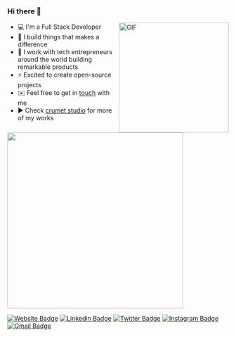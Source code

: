 ### Hi there 👋
 <img align="right" height="250" alt="GIF" src="https://i.pinimg.com/originals/e4/26/70/e426702edf874b181aced1e2fa5c6cde.gif" />

- 💻 I'm a Full Stack Developer
- 🔭 I build things that makes a difference
- 💜 I work with tech entrepreneurs around the world building remarkable products
- ⚡ Excited to create open-source projects
- ✉️ Feel free to get in [touch](mailto:l3lackcurtains@gmail.com) with me
- ▶️ Check [crumet studio](https://crumet.com/) for more of my works

<img width="400" src="https://github-readme-stats.vercel.app/api?username=l3lackcurtains&show_icons=true&hide_border=true&theme=tokyonight">

[![Website Badge](https://img.shields.io/badge/-crumet-47CCCC?style=flat&logo=Google-Chrome&logoColor=white&link=https://crumet)](https://crumet.com)
[![Linkedin Badge](https://img.shields.io/badge/-l3lackcurtains-blue?style=flat&logo=Linkedin&logoColor=white&link=https://www.linkedin.com/in/l3lackcurtains/)](https://www.linkedin.com/in/l3lackcurtains/)
[![Twitter Badge](https://img.shields.io/badge/-@l3lackcurtains-1ca0f1?style=flat&labelColor=1ca0f1&logo=twitter&logoColor=white&link=https://twitter.com/l3lackcurtains)](https://twitter.com/l3lackcurtains)
[![Instagram Badge](https://img.shields.io/badge/-@l3lackcurtains-purple?style=flat&logo=instagram&logoColor=white&link=https://instagram.com/l3lackcurtains/)](https://instagram.com/l3lackcurtains)
[![Gmail Badge](https://img.shields.io/badge/-l3lackcurtains-c14438?style=flat&logo=Gmail&logoColor=white&link=mailto:l3lackcurtains@gmail.com)](mailto:madhav@crumet.com)
